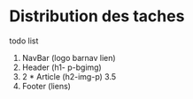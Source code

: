 # Distribution des taches

todo list
1. NavBar (logo barnav lien)
2. Header (h1- p-bgimg)
3. 2 * Article (h2-img-p)
3.5 
4. Footer (liens)


